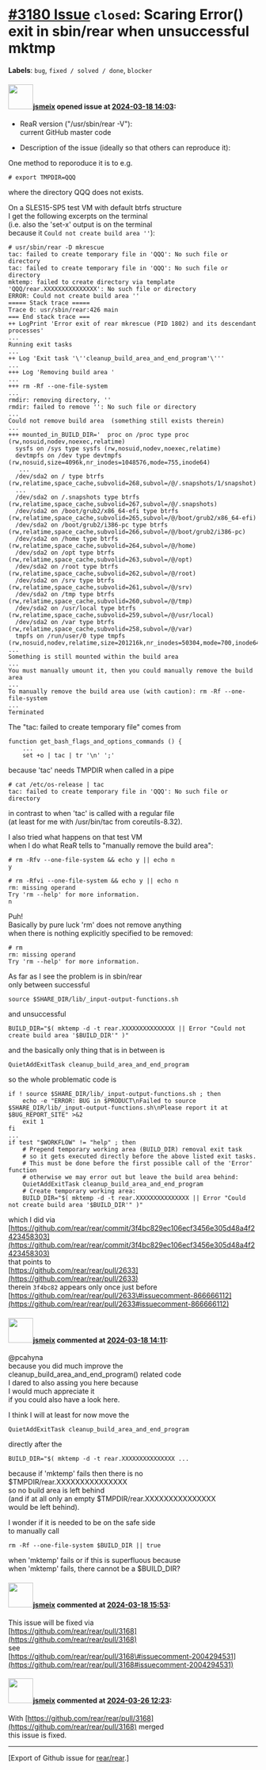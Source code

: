 [\#3180 Issue](https://github.com/rear/rear/issues/3180) `closed`: Scaring Error() exit in sbin/rear when unsuccessful mktmp
============================================================================================================================

**Labels**: `bug`, `fixed / solved / done`, `blocker`

#### <img src="https://avatars.githubusercontent.com/u/1788608?u=925fc54e2ce01551392622446ece427f51e2f0ce&v=4" width="50">[jsmeix](https://github.com/jsmeix) opened issue at [2024-03-18 14:03](https://github.com/rear/rear/issues/3180):

-   ReaR version ("/usr/sbin/rear -V"):  
    current GitHub master code

-   Description of the issue (ideally so that others can reproduce it):

One method to reporoduce it is to e.g.

    # export TMPDIR=QQQ

where the directory QQQ does not exists.

On a SLES15-SP5 test VM with default btrfs structure  
I get the following excerpts on the terminal  
(i.e. also the 'set-x' output is on the terminal  
because it `Could not create build area ''`):

    # usr/sbin/rear -D mkrescue
    tac: failed to create temporary file in 'QQQ': No such file or directory
    tac: failed to create temporary file in 'QQQ': No such file or directory
    mktemp: failed to create directory via template 'QQQ/rear.XXXXXXXXXXXXXXX': No such file or directory
    ERROR: Could not create build area ''
    ===== Stack trace =====
    Trace 0: usr/sbin/rear:426 main
    === End stack trace ===
    ++ LogPrint 'Error exit of rear mkrescue (PID 1802) and its descendant processes'
    ...
    Running exit tasks
    ...
    ++ Log 'Exit task '\''cleanup_build_area_and_end_program'\'''
    ...
    +++ Log 'Removing build area '
    ...
    +++ rm -Rf --one-file-system
    ...
    rmdir: removing directory, ''
    rmdir: failed to remove '': No such file or directory
    ...
    Could not remove build area  (something still exists therein)
    ...
    +++ mounted_in_BUILD_DIR='  proc on /proc type proc (rw,nosuid,nodev,noexec,relatime)
      sysfs on /sys type sysfs (rw,nosuid,nodev,noexec,relatime)
      devtmpfs on /dev type devtmpfs (rw,nosuid,size=4096k,nr_inodes=1048576,mode=755,inode64)
       ...
      /dev/sda2 on / type btrfs (rw,relatime,space_cache,subvolid=268,subvol=/@/.snapshots/1/snapshot)
      ...
      /dev/sda2 on /.snapshots type btrfs (rw,relatime,space_cache,subvolid=267,subvol=/@/.snapshots)
      /dev/sda2 on /boot/grub2/x86_64-efi type btrfs (rw,relatime,space_cache,subvolid=265,subvol=/@/boot/grub2/x86_64-efi)
      /dev/sda2 on /boot/grub2/i386-pc type btrfs (rw,relatime,space_cache,subvolid=266,subvol=/@/boot/grub2/i386-pc)
      /dev/sda2 on /home type btrfs (rw,relatime,space_cache,subvolid=264,subvol=/@/home)
      /dev/sda2 on /opt type btrfs (rw,relatime,space_cache,subvolid=263,subvol=/@/opt)
      /dev/sda2 on /root type btrfs (rw,relatime,space_cache,subvolid=262,subvol=/@/root)
      /dev/sda2 on /srv type btrfs (rw,relatime,space_cache,subvolid=261,subvol=/@/srv)
      /dev/sda2 on /tmp type btrfs (rw,relatime,space_cache,subvolid=260,subvol=/@/tmp)
      /dev/sda2 on /usr/local type btrfs (rw,relatime,space_cache,subvolid=259,subvol=/@/usr/local)
      /dev/sda2 on /var type btrfs (rw,relatime,space_cache,subvolid=258,subvol=/@/var)
      tmpfs on /run/user/0 type tmpfs (rw,nosuid,nodev,relatime,size=201216k,nr_inodes=50304,mode=700,inode64)'
    ...
    Something is still mounted within the build area
    ...
    You must manually umount it, then you could manually remove the build area
    ...
    To manually remove the build area use (with caution): rm -Rf --one-file-system
    ...
    Terminated

The "tac: failed to create temporary file" comes from

    function get_bash_flags_and_options_commands () {
        ...
        set +o | tac | tr '\n' ';'

because 'tac' needs TMPDIR when called in a pipe

    # cat /etc/os-release | tac
    tac: failed to create temporary file in 'QQQ': No such file or directory

in contrast to when 'tac' is called with a regular file  
(at least for me with /usr/bin/tac from coreutils-8.32).

I also tried what happens on that test VM  
when I do what ReaR tells to "manually remove the build area":

    # rm -Rfv --one-file-system && echo y || echo n
    y

    # rm -Rfvi --one-file-system && echo y || echo n
    rm: missing operand
    Try 'rm --help' for more information.
    n

Puh!  
Basically by pure luck 'rm' does not remove anything  
when there is nothing explicitly specified to be removed:

    # rm
    rm: missing operand
    Try 'rm --help' for more information.

As far as I see the problem is in sbin/rear  
only between successful

    source $SHARE_DIR/lib/_input-output-functions.sh

and unsuccessful

    BUILD_DIR="$( mktemp -d -t rear.XXXXXXXXXXXXXXX || Error "Could not create build area '$BUILD_DIR'" )"

and the basically only thing that is in between is

    QuietAddExitTask cleanup_build_area_and_end_program

so the whole problematic code is

    if ! source $SHARE_DIR/lib/_input-output-functions.sh ; then
        echo -e "ERROR: BUG in $PRODUCT\nFailed to source $SHARE_DIR/lib/_input-output-functions.sh\nPlease report it at $BUG_REPORT_SITE" >&2
        exit 1
    fi
    ...
    if test "$WORKFLOW" != "help" ; then
        # Prepend temporary working area (BUILD_DIR) removal exit task
        # so it gets executed directly before the above listed exit tasks.
        # This must be done before the first possible call of the 'Error' function
        # otherwise we may error out but leave the build area behind:
        QuietAddExitTask cleanup_build_area_and_end_program
        # Create temporary working area:
        BUILD_DIR="$( mktemp -d -t rear.XXXXXXXXXXXXXXX || Error "Could not create build area '$BUILD_DIR'" )"

which I did via  
[https://github.com/rear/rear/commit/3f4bc829ec106ecf3456e305d48a4f2423458303](https://github.com/rear/rear/commit/3f4bc829ec106ecf3456e305d48a4f2423458303)  
that points to  
[https://github.com/rear/rear/pull/2633](https://github.com/rear/rear/pull/2633)  
therein `3f4bc82` appears only once just before  
[https://github.com/rear/rear/pull/2633\#issuecomment-866666112](https://github.com/rear/rear/pull/2633#issuecomment-866666112)

#### <img src="https://avatars.githubusercontent.com/u/1788608?u=925fc54e2ce01551392622446ece427f51e2f0ce&v=4" width="50">[jsmeix](https://github.com/jsmeix) commented at [2024-03-18 14:11](https://github.com/rear/rear/issues/3180#issuecomment-2004028997):

@pcahyna  
because you did much improve the  
cleanup\_build\_area\_and\_end\_program() related code  
I dared to also assing you here because  
I would much appreciate it  
if you could also have a look here.

I think I will at least for now move the

    QuietAddExitTask cleanup_build_area_and_end_program

directly after the

    BUILD_DIR="$( mktemp -d -t rear.XXXXXXXXXXXXXXX ...

because if 'mktemp' fails then there is no  
$TMPDIR/rear.XXXXXXXXXXXXXXX  
so no build area is left behind  
(and if at all only an empty $TMPDIR/rear.XXXXXXXXXXXXXXX  
would be left behind).

I wonder if it is needed to be on the safe side  
to manually call

    rm -Rf --one-file-system $BUILD_DIR || true

when 'mktemp' fails or if this is superfluous because  
when 'mktemp' fails, there cannot be a $BUILD\_DIR?

#### <img src="https://avatars.githubusercontent.com/u/1788608?u=925fc54e2ce01551392622446ece427f51e2f0ce&v=4" width="50">[jsmeix](https://github.com/jsmeix) commented at [2024-03-18 15:53](https://github.com/rear/rear/issues/3180#issuecomment-2004301447):

This issue will be fixed via  
[https://github.com/rear/rear/pull/3168](https://github.com/rear/rear/pull/3168)  
see  
[https://github.com/rear/rear/pull/3168\#issuecomment-2004294531](https://github.com/rear/rear/pull/3168#issuecomment-2004294531)

#### <img src="https://avatars.githubusercontent.com/u/1788608?u=925fc54e2ce01551392622446ece427f51e2f0ce&v=4" width="50">[jsmeix](https://github.com/jsmeix) commented at [2024-03-26 12:23](https://github.com/rear/rear/issues/3180#issuecomment-2020289048):

With
[https://github.com/rear/rear/pull/3168](https://github.com/rear/rear/pull/3168)
merged  
this issue is fixed.

------------------------------------------------------------------------

\[Export of Github issue for
[rear/rear](https://github.com/rear/rear).\]
